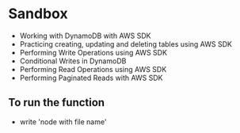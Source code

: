 # Sandbox

- Working with DynamoDB with AWS SDK
- Practicing creating, updating and deleting tables using AWS SDK
- Performing Write Operations using AWS SDK
- Conditional Writes in DynamoDB
- Performing Read Operations using AWS SDK
- Performing Paginated Reads with AWS SDK

## To run the function

- write 'node with file name' 